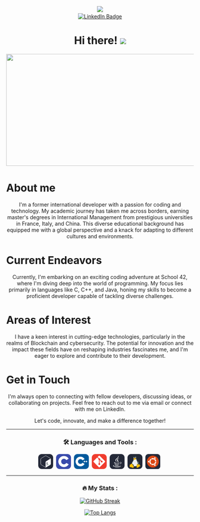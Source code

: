 <div id="header" align="center">
  <img src="https://media.giphy.com/media/v1.Y2lkPTc5MGI3NjExaG1mbnQ5aGRmYXExcTR1NGRnZGhyY2F1bzB0bXlxbTMzMjhpeXI1dyZlcD12MV9pbnRlcm5hbF9naWZfYnlfaWQmY3Q9dHM/ksE9feSa2b4V2GYwY4/giphy.gif" width="100"/>
</div>
<div id="header" align="center">
  <a href="www.linkedin.com/in/anthonykinzelin">
    <img src="https://img.shields.io/badge/LinkedIn-blue?style=for-the-badge&logo=linkedin&logoColor=white" alt="LinkedIn Badge"/>
  </a>

  <h1>
  Hi there!
  <img src="https://media.giphy.com/media/hvRJCLFzcasrR4ia7z/giphy.gif" width="30px"/>
</h1>

<div align="center">
  <img src="https://media.giphy.com/media/v1.Y2lkPTc5MGI3NjExcHQ4Z2gzbzh1amU1d3VnMnJzN3M1aWQ4ejQ3Z2hscGk4Mm9lNGRuMyZlcD12MV9pbnRlcm5hbF9naWZfYnlfaWQmY3Q9Zw/xoicctrOv5aGw6mCZi/giphy.gif" width="600" height="300"/>
</div>

<div align="left">
<h1>
About me 
</h1>
</div> 

I'm a former international developer with a passion for coding and technology. My academic journey has taken me across borders, earning master's degrees in International Management from prestigious universities in France, Italy, and China. This diverse educational background has equipped me with a global perspective and a knack for adapting to different cultures and environments.

<div align="left">
<h1>
Current Endeavors
</h1>
</div> 

Currently, I'm embarking on an exciting coding adventure at School 42, where I'm diving deep into the world of programming. My focus lies primarily in languages like C, C++, and Java, honing my skills to become a proficient developer capable of tackling diverse challenges.

<div align="left">
<h1>
Areas of Interest
</h1>
</div> 

I have a keen interest in cutting-edge technologies, particularly in the realms of Blockchain and cybersecurity. The potential for innovation and the impact these fields have on reshaping industries fascinates me, and I'm eager to explore and contribute to their development.

<div align="left">
<h1>
Get in Touch
</h1>
</div> 

I'm always open to connecting with fellow developers, discussing ideas, or collaborating on projects. Feel free to reach out to me via email or connect with me on LinkedIn.

Let's code, innovate, and make a difference together!

---

### 🛠️ Languages and Tools : 

<div>
  <img src="https://github.com/tandpfun/skill-icons/blob/main/icons/Bash-Dark.svg" title="Bash" alt="Bash" width="40" height="40"/>&nbsp;
  <img src="https://github.com/tandpfun/skill-icons/blob/main/icons/C.svg" title="C" alt="C" width="40" height="40"/>&nbsp;
  <img src="https://github.com/tandpfun/skill-icons/blob/main/icons/CPP.svg" title="Cpp" alt="Cpp" width="40" height="40"/>&nbsp;
  <img src="https://github.com/tandpfun/skill-icons/blob/main/icons/Git.svg" title="git" alt="git" width="40" height="40"/>&nbsp;
  <img src="https://github.com/tandpfun/skill-icons/blob/main/icons/Java-Dark.svg" title="git" alt="git" width="40" height="40"/>&nbsp;
  <img src="https://github.com/tandpfun/skill-icons/blob/main/icons/Linux-Dark.svg" title="git" alt="git" width="40" height="40"/>&nbsp;
  <img src="https://github.com/tandpfun/skill-icons/blob/main/icons/Ubuntu-Dark.svg" title="git" alt="git" width="40" height="40"/>&nbsp;
</div>

---

### :fire: My Stats :

[![GitHub Streak](https://streak-stats.demolab.com/?user=Norias1011&theme=highcontrast)](https://git.io/streak-stats)

[![Top Langs](https://github-readme-stats.vercel.app/api/top-langs/?username=Norias1011&theme=highcontrast)](https://github.com/anuraghazra/github-readme-stats)
<!--
**Norias1011/Norias1011** is a ✨ _special_ ✨ repository because its `README.md` (this file) appears on your GitHub profile.

Here are some ideas to get you started:

- 🔭 I’m currently working on ...
- 🌱 I’m currently learning ...
- 👯 I’m looking to collaborate on ...
- 🤔 I’m looking for help with ...
- 💬 Ask me about ...
- 📫 How to reach me: ...
- 😄 Pronouns: ...
- ⚡ Fun fact: ...
-->
